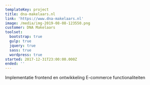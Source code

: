 ```yaml
---
templateKey: project
title: dna-makelaars.nl
link: 'https://www.dna-makelaars.nl'
image: /media/img-2019-08-08-123550.png
customer: DNA Makelaars
toolset:
  bootstrap: true
  gulp: true
  jquery: true
  sass: true
  wordpress: true
started: 2017-12-31T23:00:00.000Z
ended: ''
---
```

Implementatie frontend en ontwikkeling E-commerce functionaliteiten
